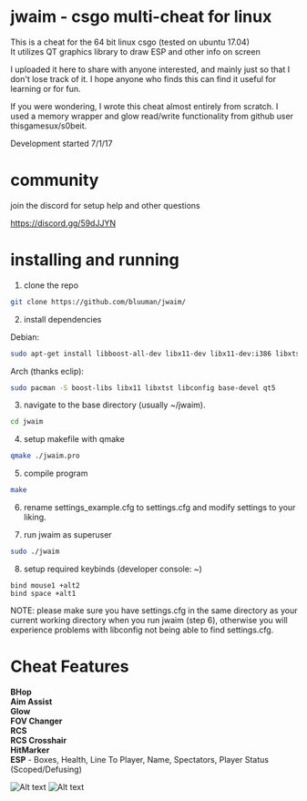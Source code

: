 # jwaim - csgo multi-cheat for linux
This is a cheat for the 64 bit linux csgo (tested on ubuntu 17.04)  
It utilizes QT graphics library to draw ESP and other info on screen  

I uploaded it here to share with anyone interested, and mainly just so that I don't lose track of it. I hope anyone who finds this can find it useful for learning or for fun.  

If you were wondering, I wrote this cheat almost entirely from scratch. I used a memory wrapper and glow read/write functionality from github user thisgamesux/s0beit.  

Development started 7/1/17  

# community
join the discord for setup help and other questions

https://discord.gg/59dJJYN
# installing and running
1. clone the repo
```bash
git clone https://github.com/bluuman/jwaim/
```
2. install dependencies

Debian:
```bash
sudo apt-get install libboost-all-dev libx11-dev libx11-dev:i386 libxtst-dev libconfig++-dev build-essential qt5-default
```
Arch (thanks eclip):
```bash
sudo pacman -S boost-libs libx11 libxtst libconfig base-devel qt5
```

3. navigate to the base directory (usually ~/jwaim).
```bash
cd jwaim
```

4. setup makefile with qmake
```bash
qmake ./jwaim.pro
```

5. compile program
```bash
make
```
6. rename settings_example.cfg to settings.cfg and modify settings to your liking.

7. run jwaim as superuser

```bash 
sudo ./jwaim
```
8. setup required keybinds (developer console: ~)
```
bind mouse1 +alt2
bind space +alt1
```


NOTE:
please make sure you have settings.cfg in the same directory as your current working directory when you run jwaim (step 6), otherwise you will experience problems with libconfig not being able to find settings.cfg.

# Cheat Features
**BHop  
Aim Assist  
Glow  
FOV Changer  
RCS  
RCS Crosshair  
HitMarker  
ESP** - Boxes, Health, Line To Player, Name, Spectators, Player Status (Scoped/Defusing)

![Alt text](http://i.imgur.com/g2IU45i.jpg "screenshot")
![Alt text](https://i.imgur.com/xmjycBr.jpg "another screenshot")
